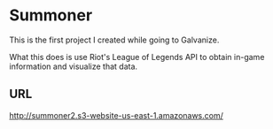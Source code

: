 # Summoner

This is the first project I created while going to Galvanize.

What this does is use Riot's League of Legends API to obtain in-game information and visualize that data.


## URL
http://summoner2.s3-website-us-east-1.amazonaws.com/

